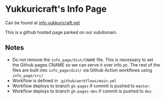 # Yukkuricraft's Info Page
Can be found at [info.yukkuricraft.net](https://info.yukkuricraft.net)

This is a github hosted page parked on our subdomain.

## Notes
- Do not remove the `info_page/dist/CNAME` file. This is necessary to set the Github pages CNAME so we can serve it over info.yc. The rest of the files are built into `info_page/dist/` via Github Action workflows using `info_page/src/`
- Workflow is defined in `.github/workflows/main.yml`
- Workflow deploys to branch `gh-pages` if commit is pushed to `master`.
- Workflow deploys to branch `gh-pages-dev` if commit is pushed to `dev`.
